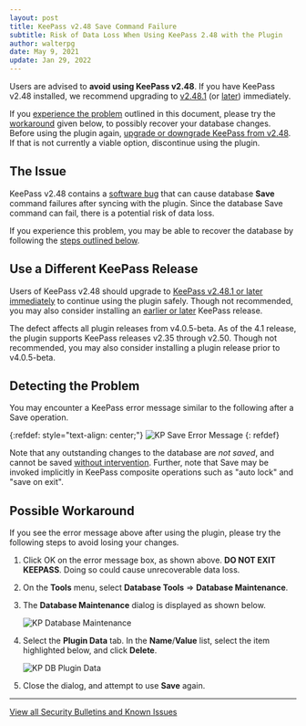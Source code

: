```yaml
---
layout: post
title: KeePass v2.48 Save Command Failure
subtitle: Risk of Data Loss When Using KeePass 2.48 with the Plugin
author: walterpg
date: May 9, 2021
update: Jan 29, 2022
---
```


Users are advised to **avoid using KeePass v2.48**.  If you have KeePass v2.48 installed, we recommend upgrading to [v2.48.1](https://keepass.info/news/n210507_2.48.html) (or [later](https://keepass.info/download.html)) immediately.

If you [experience the problem](#detecting-the-problem) outlined in this document, please try the [workaround](#possible-workaround) given below, to possibly recover your database changes.  Before using the plugin again, [upgrade or downgrade KeePass from v2.48](#use-a-different-keepass-release).  If that is not currently a viable option, discontinue using the plugin.

## The Issue

KeePass v2.48 contains a [software bug](https://sourceforge.net/p/keepass/bugs/2048/) that can cause database **Save** command failures after syncing with the plugin.  Since the database Save command can fail, there is a potential risk of data loss.  

If you experience this problem, you may be able to recover the database by following the [steps outlined below](#possible-workaround).

## Use a Different KeePass Release

Users of KeePass v2.48 should upgrade to [KeePass v2.48.1 or later immediately](https://keepass.info/download.html) to continue using the plugin safely.  Though not recommended, you may also consider installing an [earlier or later](https://sourceforge.net/projects/keepass/files/KeePass%202.x/) KeePass release.  

The defect affects all plugin releases from v4.0.5-beta.  As of the 4.1 release, the plugin supports KeePass releases v2.35 through v2.50.  Though not recommended, you may also consider installing a plugin release prior to v4.0.5-beta.


## Detecting the Problem

You may encounter a KeePass error message similar to the following after a Save operation.  

{:refdef: style="text-align: center;"}
![KP Save Error Message](/assets/img/kp2-48-error.png)
{: refdef}

Note that any outstanding changes to the database are *not saved*, and cannot be saved [without intervention](#possible-workaround). Further, note that Save may be invoked implicitly in KeePass composite operations such as "auto lock" and "save on exit".

## Possible Workaround

If you see the error message above after using the plugin, please try the following steps to avoid losing your changes.

1. Click OK on the error message box, as shown above. **DO NOT EXIT KEEPASS**.  Doing so could cause unrecoverable data loss.
2. On the **Tools** menu, select **Database Tools** ⇒ **Database Maintenance**.
3. The **Database Maintenance** dialog is displayed as shown below.

    ![KP Database Maintenance](/assets/img/kp2-48-dbmaint.png)

4. Select the **Plugin Data** tab.  In the **Name**/**Value** list, select the item highlighted below, and click **Delete**.

    ![KP DB Plugin Data](/assets/img/kp2-48-pidata.png)

5. Close the dialog, and attempt to use **Save** again.

---
[View all Security Bulletins and Known Issues](/notices)